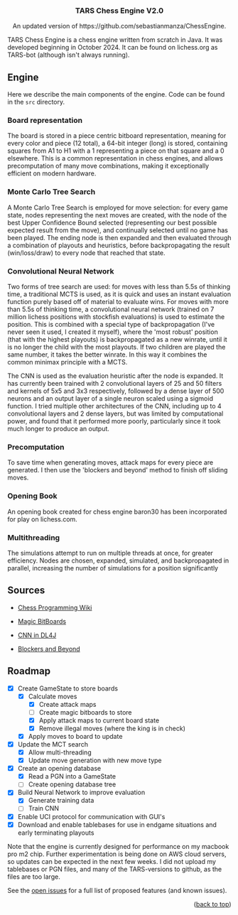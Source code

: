 <h3 align="center">TARS Chess Engine V2.0</h3>

  <p align="center">
    An updated version of https://github.com/sebastianmanza/ChessEngine.


TARS Chess Engine is a chess engine written from scratch in Java. It was developed beginning in October 2024. It can be found on lichess.org as TARS-bot (although isn't always running).

<!-- ## Usage

To install and build the project (assuming maven is installed), start the terminal and run:
```
git clone https://github.com/sebastianmanza/Chess-EngineV2.0.git
cd Chess-EngineV2.0
mvn clean compile
mvn exec:java
```
Now, from the command line, follow the prompts. -->

## Engine

Here we describe the main components of the engine. Code can be found in the `src` directory.

### Board representation

The board is stored in a piece centric bitboard representation, meaning for every color and piece (12 total), a 64-bit integer (long) is stored, containing squares from A1 to H1 with a 1 representing a piece on that square and a 0 elsewhere. This is a common representation in chess engines, and allows precomputation of many move combinations, making it exceptionally efficient on modern hardware.

### Monte Carlo Tree Search

A Monte Carlo Tree Search is employed for move selection: for every game state, nodes representing the next moves are created, with the node of the best Upper Confidence Bound selected (representing our best possible expected result from the move), and continually selected until no game has been played. The ending node is then expanded and then evaluated through a combination of playouts and heuristics, before backpropagating the result (win/loss/draw) to every node that reached that state.

### Convolutional Neural Network
Two forms of tree search are used: for moves with less than 5.5s of thinking time, a traditional MCTS is used, as it is quick and uses an instant evaluation function purely based off of material to evaluate wins. For moves with more than 5.5s of thinking time, a convolutional neural network (trained on 7 million lichess positions with stockfish evaluations) is used to estimate the position. This is combined with a special type of backpropagation (I've never seen it used, I created it myself), where the 'most robust' position (that with the highest playouts) is backpropagated as a new winrate, until it is no longer the child with the most playouts. If two children are played the same number, it takes the better winrate. In this way it combines the common minimax principle with a MCTS. 

The CNN is used as the evaluation heuristic after the node is expanded. It has currently been trained with 2 convolutional layers of 25 and 50 filters and kernels of 5x5 and 3x3 respectively, followed by a dense layer of 500 neurons and an output layer of a single neuron scaled using a sigmoid function. I tried multiple other architectures of the CNN, including up to 4 convolutional layers and 2 dense layers, but was limited by computational power, and found that it performed more poorly, particularly since it took much longer to produce an output.


### Precomputation

To save time when generating moves, attack maps for every piece are generated. I then use the 'blockers and beyond' method to finish off sliding moves.

### Opening Book

An opening book created for chess engine baron30 has been incorporated for play on lichess.com.

### Multithreading

The simulations attempt to run on multiple threads at once, for greater efficiency. Nodes are chosen, expanded, simulated, and backpropagated in parallel, increasing the number of simulations for a position significantly

## Sources

* [Chess Programming Wiki](https://www.chessprogramming.org/Main_Page)
* [Magic BitBoards](https://analog-hors.github.io/site/magic-bitboards/)
* [CNN in DL4J](https://www.baeldung.com/java-cnn-deeplearning4j)
* [Blockers and Beyond](https://www.chessprogramming.org/Blockers_and_Beyond)

  </p>
</div>

## Roadmap

- [X] Create GameState to store boards
    - [X] Calculate moves
        - [X] Create attack maps
        - [ ] Create magic bitboards to store
        - [X] Apply attack maps to current board state
        - [X] Remove illegal moves (where the king is in check)
    - [X] Apply moves to board to update
- [X] Update the MCT search
    - [X] Allow multi-threading
    - [X] Update move generation with new move type
- [X] Create an opening database
    - [X] Read a PGN into a GameState
    - [ ] Create opening database tree
- [X] Build Neural Network to improve evaluation
    - [X] Generate training data
    - [ ] Train CNN
- [X] Enable UCI protocol for communication with GUI's
- [X] Download and enable tablebases for use in endgame situations and early terminating playouts

Note that the engine is currently designed for performance on my macbook pro m2 chip. Further experimentation is being done on AWS cloud servers, so updates can be expected in the next few weeks. I did not upload my tablebases or PGN files, and many of the TARS-versions to github, as the files are too large.

See the [open issues](https://github.com/sebastianmanza/Chess-EngineV2.0/issues) for a full list of proposed features (and known issues).
<p align="right">(<a href="#readme-top">back to top</a>)</p>
